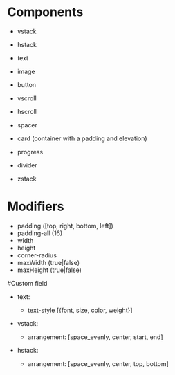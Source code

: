 # Components
- vstack
- hstack
- text
- image
- button
- vscroll
- hscroll
- spacer
- card (container with a padding and elevation)

- progress
- divider
- zstack

# Modifiers
- padding ([top, right, bottom, left])
- padding-all (16)
- width
- height
- corner-radius
- maxWidth (true|false)
- maxHeight (true|false)


#Custom field
- text:
  - text-style [{font, size, color, weight}]

- vstack:
  - arrangement: [space_evenly, center, start, end]

- hstack:
  - arrangement: [space_evenly, center, top, bottom]

